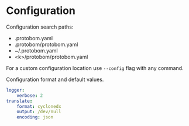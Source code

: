 # Configuration 

Configuration search paths:

- .protobom.yaml
- .protobom/protobom.yaml
- ~/.protobom.yaml
- \<k\>/protobom/protobom.yaml

For a custom configuration location use `--config` flag with any command.

Configuration format and default values.

```yaml
logger:
    verbose: 2
translate:
    format: cyclonedx
    output: /dev/null
    encoding: json
```
